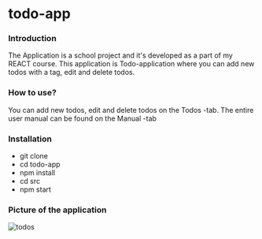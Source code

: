 # todo-app
### Introduction
The Application is a school project and it's developed as a part of my REACT course. This application is Todo-application where you can add new todos with a tag, edit and delete todos. 

### How to use?
You can add new todos, edit and delete todos on the Todos -tab. 
The entire user manual can be found on the Manual -tab

### Installation
- git clone
- cd todo-app
- npm install
- cd src
- npm start

### Picture of the application
![todos](https://user-images.githubusercontent.com/77788924/209857670-9d742a1b-137f-456f-a073-c067c11dbcef.png)
